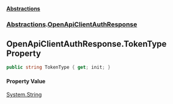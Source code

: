 #### [Abstractions](../../index.md 'index')
### [Abstractions](../index.md 'Abstractions').[OpenApiClientAuthResponse](index.md 'Abstractions\.OpenApiClientAuthResponse')

## OpenApiClientAuthResponse\.TokenType Property

```csharp
public string TokenType { get; init; }
```

#### Property Value
[System\.String](https://learn.microsoft.com/en-us/dotnet/api/system.string 'System\.String')